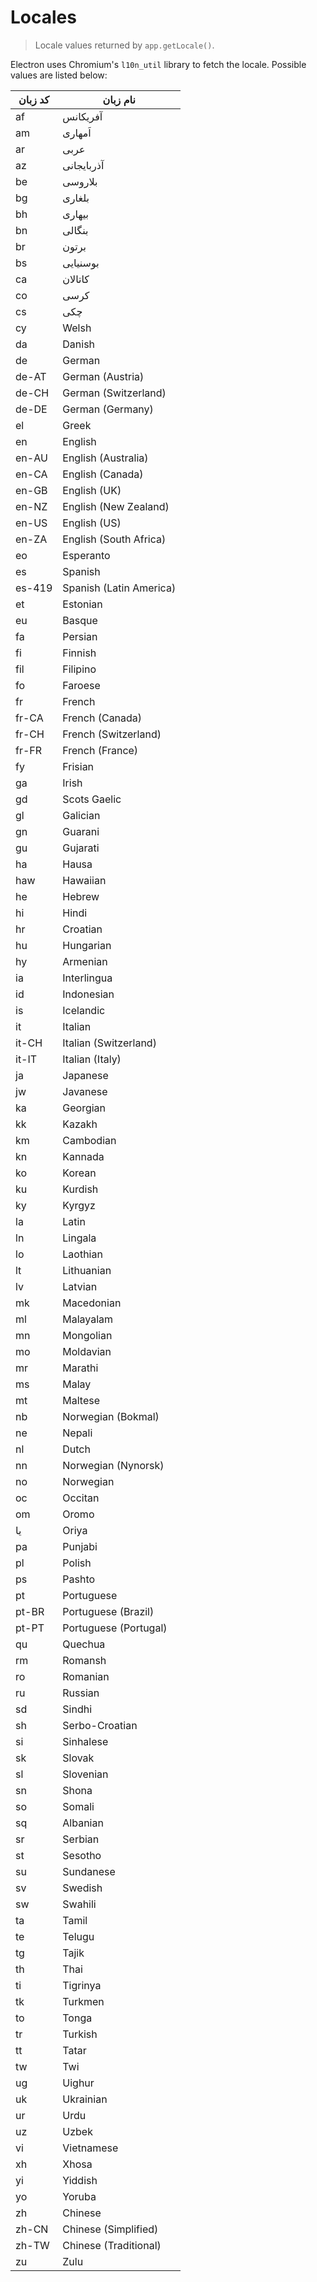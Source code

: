 # Locales

> Locale values returned by `app.getLocale()`.

Electron uses Chromium's `l10n_util` library to fetch the locale. Possible values are listed below:

| کد زبان | نام زبان                |
| ------- | ----------------------- |
| af      | آفریکانس                |
| am      | اَمهاری                 |
| ar      | عربی                    |
| az      | آذربایجانی              |
| be      | بلاروسی                 |
| bg      | بلغاری                  |
| bh      | بیهاری                  |
| bn      | بنگالی                  |
| br      | برتون                   |
| bs      | بوسنیایی                |
| ca      | کاتالان                 |
| co      | کرسی                    |
| cs      | چکی                     |
| cy      | Welsh                   |
| da      | Danish                  |
| de      | German                  |
| de-AT   | German (Austria)        |
| de-CH   | German (Switzerland)    |
| de-DE   | German (Germany)        |
| el      | Greek                   |
| en      | English                 |
| en-AU   | English (Australia)     |
| en-CA   | English (Canada)        |
| en-GB   | English (UK)            |
| en-NZ   | English (New Zealand)   |
| en-US   | English (US)            |
| en-ZA   | English (South Africa)  |
| eo      | Esperanto               |
| es      | Spanish                 |
| es-419  | Spanish (Latin America) |
| et      | Estonian                |
| eu      | Basque                  |
| fa      | Persian                 |
| fi      | Finnish                 |
| fil     | Filipino                |
| fo      | Faroese                 |
| fr      | French                  |
| fr-CA   | French (Canada)         |
| fr-CH   | French (Switzerland)    |
| fr-FR   | French (France)         |
| fy      | Frisian                 |
| ga      | Irish                   |
| gd      | Scots Gaelic            |
| gl      | Galician                |
| gn      | Guarani                 |
| gu      | Gujarati                |
| ha      | Hausa                   |
| haw     | Hawaiian                |
| he      | Hebrew                  |
| hi      | Hindi                   |
| hr      | Croatian                |
| hu      | Hungarian               |
| hy      | Armenian                |
| ia      | Interlingua             |
| id      | Indonesian              |
| is      | Icelandic               |
| it      | Italian                 |
| it-CH   | Italian (Switzerland)   |
| it-IT   | Italian (Italy)         |
| ja      | Japanese                |
| jw      | Javanese                |
| ka      | Georgian                |
| kk      | Kazakh                  |
| km      | Cambodian               |
| kn      | Kannada                 |
| ko      | Korean                  |
| ku      | Kurdish                 |
| ky      | Kyrgyz                  |
| la      | Latin                   |
| ln      | Lingala                 |
| lo      | Laothian                |
| lt      | Lithuanian              |
| lv      | Latvian                 |
| mk      | Macedonian              |
| ml      | Malayalam               |
| mn      | Mongolian               |
| mo      | Moldavian               |
| mr      | Marathi                 |
| ms      | Malay                   |
| mt      | Maltese                 |
| nb      | Norwegian (Bokmal)      |
| ne      | Nepali                  |
| nl      | Dutch                   |
| nn      | Norwegian (Nynorsk)     |
| no      | Norwegian               |
| oc      | Occitan                 |
| om      | Oromo                   |
| یا      | Oriya                   |
| pa      | Punjabi                 |
| pl      | Polish                  |
| ps      | Pashto                  |
| pt      | Portuguese              |
| pt-BR   | Portuguese (Brazil)     |
| pt-PT   | Portuguese (Portugal)   |
| qu      | Quechua                 |
| rm      | Romansh                 |
| ro      | Romanian                |
| ru      | Russian                 |
| sd      | Sindhi                  |
| sh      | Serbo-Croatian          |
| si      | Sinhalese               |
| sk      | Slovak                  |
| sl      | Slovenian               |
| sn      | Shona                   |
| so      | Somali                  |
| sq      | Albanian                |
| sr      | Serbian                 |
| st      | Sesotho                 |
| su      | Sundanese               |
| sv      | Swedish                 |
| sw      | Swahili                 |
| ta      | Tamil                   |
| te      | Telugu                  |
| tg      | Tajik                   |
| th      | Thai                    |
| ti      | Tigrinya                |
| tk      | Turkmen                 |
| to      | Tonga                   |
| tr      | Turkish                 |
| tt      | Tatar                   |
| tw      | Twi                     |
| ug      | Uighur                  |
| uk      | Ukrainian               |
| ur      | Urdu                    |
| uz      | Uzbek                   |
| vi      | Vietnamese              |
| xh      | Xhosa                   |
| yi      | Yiddish                 |
| yo      | Yoruba                  |
| zh      | Chinese                 |
| zh-CN   | Chinese (Simplified)    |
| zh-TW   | Chinese (Traditional)   |
| zu      | Zulu                    |